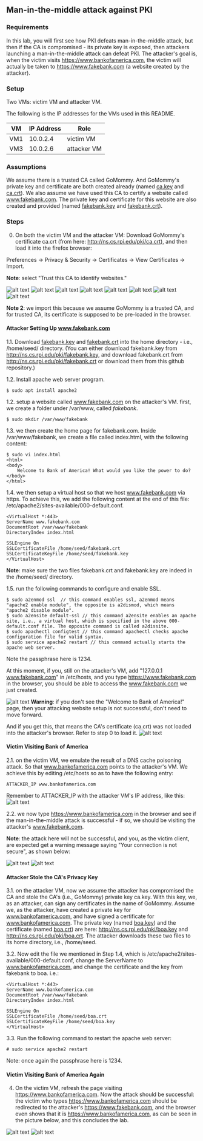 ## Man-in-the-middle attack against PKI

### Requirements 

In this lab, you will first see how PKI defeats man-in-the-middle attack, but then if the CA is compromised - its private key is exposed, then attackers launching a man-in-the-middle attack can defeat PKI. The attacker's goal is, when the victim visits https://www.bankofamerica.com, the victim will actually be taken to https://www.fakebank.com (a website created by the attacker).

### Setup

Two VMs: victim VM and attacker VM.

The following is the IP addresses for the VMs used in this README.

| VM  |  IP Address   |      Role        |
|-----|---------------|------------------|
| VM1 | 10.0.2.4      |   victim VM      |
| VM3 | 10.0.2.6      |   attacker VM    |


### Assumptions

We assume there is a trusted CA called GoMommy. And GoMommy's private key and certificate are both created already (named [ca.key](keys/ca.key) and [ca.crt](ca.crt)). We also assume we have used this CA to certify a website called www.fakebank.com. The private key and certificate for this website are also created and provided (named [fakebank.key](keys/fakebank.key) and [fakebank.crt](keys/fakebank.crt)).

### Steps

0. On both the victim VM and the attacker VM: Download GoMommy's certificate ca.crt (from here: http://ns.cs.rpi.edu/pki/ca.crt), and then load it into the firefox browser:

Preferences -> Privacy & Security -> Certificates -> View Certificates -> Import.

**Note**: select "Trust this CA to identify websites."

![alt text](images/lab-pki-import-p1.png "Lab pki import")
![alt text](images/lab-pki-import-p2.png "Lab pki import")
![alt text](images/lab-pki-import-p3.png "Lab pki import")
![alt text](images/lab-pki-import-p4.png "Lab pki import")
![alt text](images/lab-pki-import-p5.png "Lab pki import")
![alt text](images/lab-pki-import-p6.png "Lab pki import")
![alt text](images/lab-pki-import-p7.png "Lab pki import")
![alt text](images/lab-pki-import-p8.png "Lab pki import")

<!--(if you don't see Import, use the view-\>zoom out option of your browser)-->

**Note 2**: we import this because we assume GoMommy is a trusted CA, and for trusted CA, its certificate is supposed to be pre-loaded in the browser.

#### Attacker Setting Up www.fakebank.com

1.1. Download [fakebank.key](keys/fakebank.key) and [fakebank.crt](fakebank.crt) into the home directory - i.e., /home/seed/ directory. (You can either download fakebank.key from http://ns.cs.rpi.edu/pki/fakebank.key, and download fakebank.crt from http://ns.cs.rpi.edu/pki/fakebank.crt or download them from this github repository.)

1.2. Install apache web server program.

```console
$ sudo apt install apache2
```

1.2. setup a website called www.fakebank.com on the attacker's VM. first, we create a folder under /var/www, called *fakebank*.

```console
$ sudo mkdir /var/www/fakebank
```

1.3. we then create the home page for fakebank.com. Inside /var/www/fakebank, we create a file called index.html, with the following content:

```console
$ sudo vi index.html
<html>
<body>
	Welcome to Bank of America! What would you like the power to do?
</body>
</html>
```

1.4. we then setup a virtual host so that we host www.fakebank.com via https. To achieve this, we add the following content at the end of this file: /etc/apache2/sites-available/000-default.conf.

```console
<VirtualHost *:443>
ServerName www.fakebank.com
DocumentRoot /var/www/fakebank
DirectoryIndex index.html

SSLEngine On
SSLCertificateFile /home/seed/fakebank.crt
SSLCertificateKeyFile /home/seed/fakebank.key
</VirtualHost>
```

**Note**: make sure the two files fakebank.crt and fakebank.key are indeed in the /home/seed/ directory.

1.5. run the following commands to configure and enable SSL.

```console
$ sudo a2enmod ssl	// this command enables ssl, a2enmod means "apache2 enable module", the opposite is a2dismod, which means "apache2 disable module".
$ sudo a2ensite default-ssl	// this command a2ensite enables an apache site, i.e., a virtual host, which is specified in the above 000-default.conf file. The opposite command is called a2dissite.
$ sudo apachectl configtest	// this command apachectl checks apache configuration file for valid syntax.
$ sudo service apache2 restart // this command actually starts the apache web server.
```

Note the passphrase here is 1234.

At this moment, if you, still on the attacker's VM, add "127.0.0.1 www.fakebank.com" in /etc/hosts, and you type https://www.fakebank.com in the browser, you should be able to access the www.fakebank.com we just created.

![alt text](images/lab-pki-fakebank-test.png "Lab pki fake bank test success")
**Warning**: if you don't see the "Welcome to Bank of America!" page, then your attacking website setup is not successful, don't need to move forward.

And if you get this, that means the CA's certificate (ca.crt) was not loaded into the attacker's browser. Refer to step 0 to load it.
![alt text](images/lab-pki-fakebank-test-failure.png "Lab pki fake bank test success")

#### Victim Visiting Bank of America

2.1. on the victim VM, we emulate the result of a DNS cache poisoning attack. So that www.bankofamerica.com points to the attacker's VM. We achieve this by editing /etc/hosts so as to have the following entry:

```console
ATTACKER_IP	www.bankofamerica.com
```

Remember to ATTACKER_IP with the attacker VM's IP address, like this:
![alt text](images/lab-pki-etc-hosts.png "Lab pki insecure")

2.2. we now type https://www.bankofamerica.com in the browser and see if the man-in-the-middle attack is successful - if so, we should be visiting the attacker's www.fakebank.com.

**Note**: the attack here will not be successful, and you, as the victim client, are expected get a warning message saying "Your connection is not secure", as shown below:

![alt text](images/lab-pki-no-success-p1.png "Lab pki no success")
![alt text](images/lab-pki-no-success-p2.png "Lab pki no success")

#### Attacker Stole the CA's Privacy Key

3.1. on the attacker VM, now we assume the attacker has compromised the CA and stole the CA's (i.e., GoMommy) private key ca.key. With this key, we, as an attacker, can sign any certificates in the name of GoMommy. Assume we, as the attacker, have created a private key for www.bankofamerica.com, and have signed a certificate for www.bankofamerica.com. The private key (named [boa.key](keys/boa.key)) and the certificate (named [boa.crt](keys/boa.crt)) are here: http://ns.cs.rpi.edu/pki/boa.key and http://ns.cs.rpi.edu/pki/boa.crt. The attacker downloads these two files to its home directory, i.e., /home/seed.

3.2. Now edit the file we mentioned in Step 1.4, which is /etc/apache2/sites-available/000-default.conf, change the ServerName to www.bankofamerica.com, and change the certificate and the key from fakebank to boa. i.e.:

```console
<VirtualHost *:443>
ServerName www.bankofamerica.com
DocumentRoot /var/www/fakebank
DirectoryIndex index.html

SSLEngine On
SSLCertificateFile /home/seed/boa.crt
SSLCertificateKeyFile /home/seed/boa.key
</VirtualHost>
```

3.3. Run the following command to restart the apache web server:

```console
# sudo service apache2 restart
```

Note: once again the passphrase here is 1234.

#### Victim Visiting Bank of America Again

4. On the victim VM, refresh the page visiting https://www.bankofamerica.com. Now the attack should be successful: the victim who types https://www.bankofamerica.com should be redirected to the attacker's https://www.fakebank.com, and the browser even shows that it is https://www.bankofamerica.com, as can be seen in the picture below, and this concludes the lab.

![alt text](images/lab-pki-refresh.png "Lab pki attack refresh page")
![alt text](images/lab-pki-success.png "Lab pki attack success")
